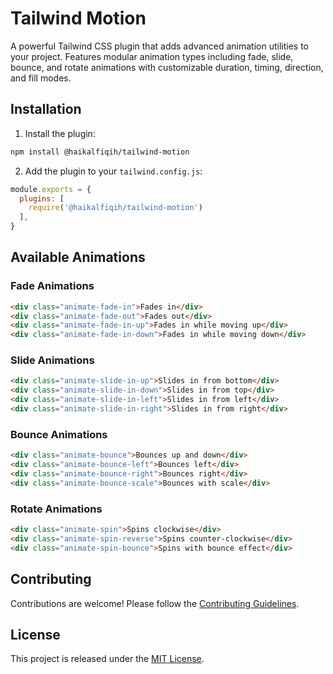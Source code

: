 # Tailwind Motion

A powerful Tailwind CSS plugin that adds advanced animation utilities to your project. Features modular animation types including fade, slide, bounce, and rotate animations with customizable duration, timing, direction, and fill modes.

## Installation

1. Install the plugin:
```bash
npm install @haikalfiqih/tailwind-motion
```

2. Add the plugin to your `tailwind.config.js`:
```js
module.exports = {
  plugins: [
    require('@haikalfiqih/tailwind-motion')
  ],
}
```

## Available Animations

### Fade Animations
```html
<div class="animate-fade-in">Fades in</div>
<div class="animate-fade-out">Fades out</div>
<div class="animate-fade-in-up">Fades in while moving up</div>
<div class="animate-fade-in-down">Fades in while moving down</div>
```

### Slide Animations
```html
<div class="animate-slide-in-up">Slides in from bottom</div>
<div class="animate-slide-in-down">Slides in from top</div>
<div class="animate-slide-in-left">Slides in from left</div>
<div class="animate-slide-in-right">Slides in from right</div>
```

### Bounce Animations
```html
<div class="animate-bounce">Bounces up and down</div>
<div class="animate-bounce-left">Bounces left</div>
<div class="animate-bounce-right">Bounces right</div>
<div class="animate-bounce-scale">Bounces with scale</div>
```

### Rotate Animations
```html
<div class="animate-spin">Spins clockwise</div>
<div class="animate-spin-reverse">Spins counter-clockwise</div>
<div class="animate-spin-bounce">Spins with bounce effect</div>
```

## Contributing

Contributions are welcome! Please follow the [Contributing Guidelines](https://github.com/haikallfiqih/tailwind-motion/).

## License

This project is released under the [MIT License](https://opensource.org/licenses/MIT).
